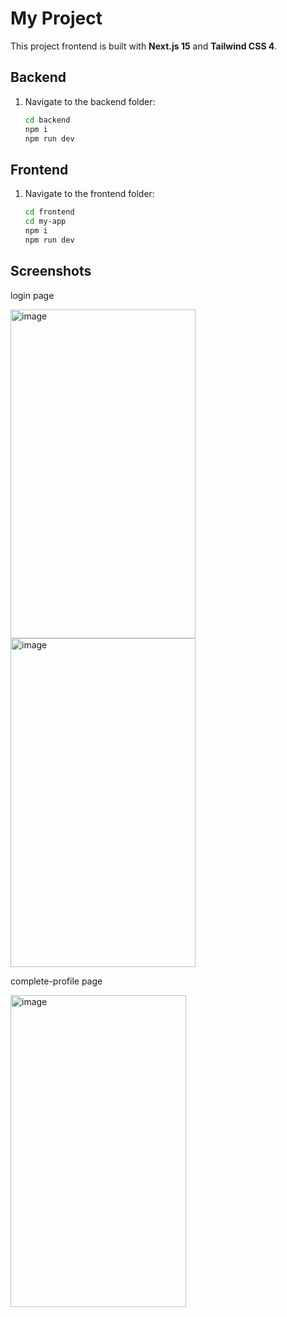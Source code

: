 # My Project

This project frontend is built with **Next.js 15** and **Tailwind CSS 4**.  

## Backend

1. Navigate to the backend folder:  
   ```bash
   cd backend
   npm i
   npm run dev

## Frontend

1. Navigate to the frontend folder:  
   ```bash
   cd frontend
   cd my-app
   npm i
   npm run dev

## Screenshots
login page 

<img width="296" height="526" alt="image" src="https://github.com/user-attachments/assets/edec7118-6f7e-4cdc-932d-b670dbbbcadc" /> <img width="296" height="526" alt="image" src="https://github.com/user-attachments/assets/afc3b375-fd1e-426f-89bd-53e05b5012eb" />


complete-profile page

<img width="281" height="499" alt="image" src="https://github.com/user-attachments/assets/37976c05-1cad-4d6f-bf3d-ce74ca38804d" />


   
